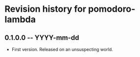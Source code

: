 # Revision history for pomodoro-lambda

## 0.1.0.0 -- YYYY-mm-dd

* First version. Released on an unsuspecting world.
